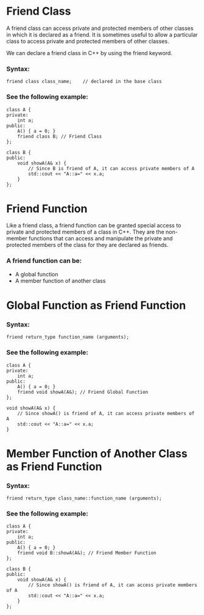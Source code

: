 # Friend Class
A friend class can access private and protected members of other classes in which it is declared as a friend. It is sometimes useful to allow a particular class to access private and protected members of other classes.

We can declare a friend class in C++ by using the friend keyword.

### Syntax:
```
friend class class_name;    // declared in the base class
```

### See the following example:

```
class A {
private:
    int a;
public:
    A() { a = 0; }
    friend class B; // Friend Class
};

class B {
public:
    void showA(A& x) {
        // Since B is friend of A, it can access private members of A
        std::cout << "A::a=" << x.a;
    }
};
```



# Friend Function
Like a friend class, a friend function can be granted special access to private and protected members of a class in C++. They are the non-member functions that can access and manipulate the private and protected members of the class for they are declared as friends.

### A friend function can be:

- A global function
- A member function of another class


# Global Function as Friend Function

### Syntax:
```
friend return_type function_name (arguments);
```

### See the following example:

```
class A {
private:
    int a;
public:
    A() { a = 0; }
    friend void showA(A&); // Friend Global Function
};

void showA(A& x) {
    // Since showA() is friend of A, it can access private members of A
    std::cout << "A::a=" << x.a;
}

```

# Member Function of Another Class as Friend Function

### Syntax:
```
friend return_type class_name::function_name (arguments);
```

### See the following example:

```
class A {
private:
    int a;
public:
    A() { a = 0; }
    friend void B::showA(A&); // Friend Member Function
};

class B {
public:
    void showA(A& x) {
        // Since showA() is friend of A, it can access private members of A
        std::cout << "A::a=" << x.a;
    }
};

```